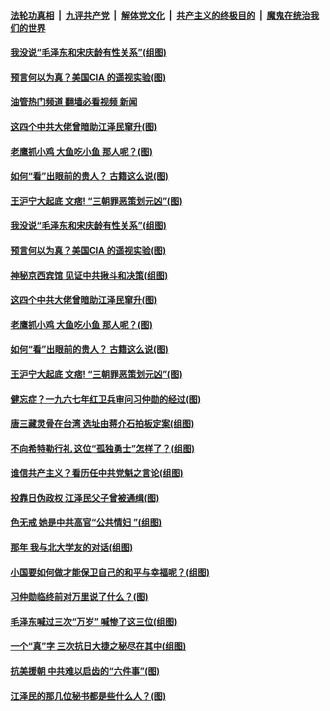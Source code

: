 ####  [法轮功真相](../../../../basic/blob/master/README.md?t=02181212) &nbsp;|&nbsp; [九评共产党](../../../../9ping.md/blob/master/README.md?t=02181212) &nbsp;|&nbsp; [解体党文化](../../../../jtdwh.md/blob/master/README.md?t=02181212)  &nbsp;|&nbsp; [共产主义的终极目的](../../../../gczydzjmd.md/blob/master/README.md?t=02181212) &nbsp;|&nbsp; [魔鬼在统治我们的世界](../../../../mgztzwmdsj.md/blob/master/README.md?t=02181212) 

#### [我没说“毛泽东和宋庆龄有性关系”(组图)](../pages/p6/1029166.md?t=02181212) 

#### [预言何以为真？美国CIA 的遥视实验(图)](../pages/p6/1029201.md?t=02181212) 

#### [油管热门频道 翻墙必看视频 新闻](http://129.146.143.75:81/youtube.html?02181212)

#### [这四个中共大佬曾暗助江泽民窜升(图)](../pages/p6/1028785.md?t=02181212) 

#### [老鹰抓小鸡 大鱼吃小鱼 那人呢？(图)](../pages/p6/1029122.md?t=02181212) 

#### [如何“看”出眼前的贵人？ 古籍这么说(图)](../pages/p6/1029114.md?t=02181212) 

#### [王沪宁大起底 文痞! “三朝罪恶策划元凶”(图)](../pages/p6/1029096.md?t=02181212) 

#### [我没说“毛泽东和宋庆龄有性关系”(组图)](../pages/p6/1029166.md?t=02181212) 

#### [预言何以为真？美国CIA 的遥视实验(图)](../pages/p6/1029201.md?t=02181212) 

#### [神秘京西宾馆 见证中共揪斗和决策(组图)](../pages/p6/1029094.md?t=02181212) 

#### [这四个中共大佬曾暗助江泽民窜升(图)](../pages/p6/1028785.md?t=02181212) 

#### [老鹰抓小鸡 大鱼吃小鱼 那人呢？(图)](../pages/p6/1029122.md?t=02181212) 

#### [如何“看”出眼前的贵人？ 古籍这么说(图)](../pages/p6/1029114.md?t=02181212) 

#### [王沪宁大起底 文痞! “三朝罪恶策划元凶”(图)](../pages/p6/1029096.md?t=02181212) 

#### [健忘症？一九六七年红卫兵审问习仲勋的经过(图)](../pages/p6/1028788.md?t=02181212) 

#### [唐三藏灵骨在台湾 选址由蒋介石拍板定案(组图)](../pages/p6/1029050.md?t=02181212) 

#### [不向希特勒行礼 这位“孤独勇士”怎样了？(组图)](../pages/p6/1029016.md?t=02181212) 

#### [谁信共产主义？看历任中共党魁之言论(组图)](../pages/p6/1029015.md?t=02181212) 

#### [投靠日伪政权 江泽民父子曾被通缉(图)](../pages/p6/1028784.md?t=02181212) 

#### [色无戒 她是中共高官“公共情妇 ”(组图)](../pages/p6/1028953.md?t=02181212) 

#### [那年 我与北大学友的对话(组图)](../pages/p6/1028011.md?t=02181212) 

#### [小国要如何做才能保卫自己的和平与幸福呢？(组图)](../pages/p6/1028955.md?t=02181212) 

#### [习仲勋临终前对万里说了什么？(图)](../pages/p6/1028744.md?t=02181212) 

#### [毛泽东喊过三次“万岁” 喊惨了这三位(组图)](../pages/p6/1028789.md?t=02181212) 

#### [一个“真”字 三次抗日大捷之秘尽在其中(组图)](../pages/p6/1028749.md?t=02181212) 

#### [抗美援朝 中共难以启齿的“六件事”(图)](../pages/p6/1028710.md?t=02181212) 

#### [江泽民的那几位秘书都是些什么人？(图)](../pages/p6/1028742.md?t=02181212) 

<img src='http://gfw-breaker.win/goodnews/indexes/p6.md' width='0px' height='0px'/>
